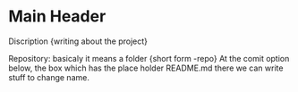 # Main Header

Discription {writing about the project}


Repository: basicaly it means a folder {short form -repo}
At the comit option below, the box which has the place holder README.md there we can write stuff to change name.
